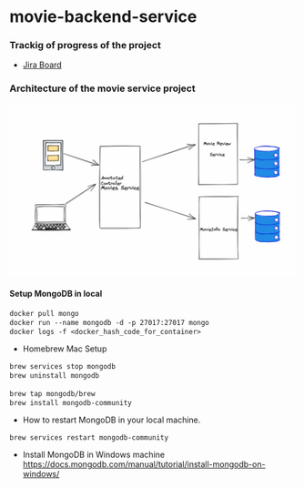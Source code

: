 # movie-backend-service

### Trackig of progress of the project
- [Jira Board](https://learnwithjava.atlassian.net/jira/software/c/projects/SR/boards/1?selectedIssue=SR-2)

### Architecture of the movie service project
![Architecture diagram](/docs/architecture.png)

#### Setup MongoDB in local
```
docker pull mongo
docker run --name mongodb -d -p 27017:27017 mongo
docker logs -f <docker_hash_code_for_container>
```

- Homebrew Mac Setup
```
brew services stop mongodb
brew uninstall mongodb

brew tap mongodb/brew
brew install mongodb-community
```


- How to restart MongoDB in your local machine.
```
brew services restart mongodb-community
```

- Install MongoDB in Windows machine
  https://docs.mongodb.com/manual/tutorial/install-mongodb-on-windows/

